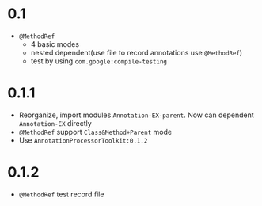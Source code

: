 # 0.1
- `@MethodRef`
  - 4 basic modes
  - nested dependent(use file to record annotations use `@MethodRef`)
  - test by using `com.google:compile-testing`

# 0.1.1
- Reorganize, import modules `Annotation-EX-parent`. Now can dependent `Annotation-EX` directly 
- `@MethodRef` support `Class&Method+Parent` mode
- Use `AnnotationProcessorToolkit:0.1.2`

# 0.1.2
- `@MethodRef` test record file